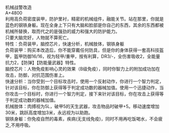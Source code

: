 <title>机械战警改造</title>
<meta name="GENERATOR" content="WinCHM">
<meta http-equiv="Content-Type" content="text/html; charset=gb2312">
<br>机械战警改造
<br>A+4800
<br>利用高负荷密度装甲，防护里衬，精密的机械组件，融能关节。站在那里，你就是蓝色的钢铁身躯。现在全身上下只有大脑和脸部是你自己的东西，其余的东西都被机械所替换，取而代之的是强劲的威力和强大的防护能力。
<br>只要大脑完好，人物就不算死亡。
<br>特性：负荷装甲，脑控芯片，快速分析，机械肢体，钢铁身躯
<br>负荷装甲：购买本改造后，你不能穿戴任何防具，但是你的身体获得一套高科技盔甲，盔甲防御16/16，视为轻甲/重甲，按有利算，DR3/-，全伤害吸收2，全能量抗力2，【防弹】【防能量武器】特性。
<br>脑控芯片：人物免疫影响心灵的效果（B级免疫），同时你智力上的附加成功加在攻击，防御，对抗范围伤害上。
<br>快速分析：当你受到一个目标攻击时，使用一个反射动作，你进行一个智力判定，针对该目标，你在防御上获得等于判定成功数的器械加值。使用一个迅捷动作，当你攻击一个目标时，你进行一个智力判定，接下来针对该目标，你在攻击上获得等于判定成功数的器械加值。
<br>机械肢体：肉搏视为5L，破甲5的天生武器，攻击物品时破甲+5。移动速度增加30米，跳跃高度增加3米，永远视为以助跑。
<br>钢铁身躯：你免疫自然的毒素，疾病(无支线免疫)，同时不用再吃饭喝水，不会疲乏,不用呼吸。